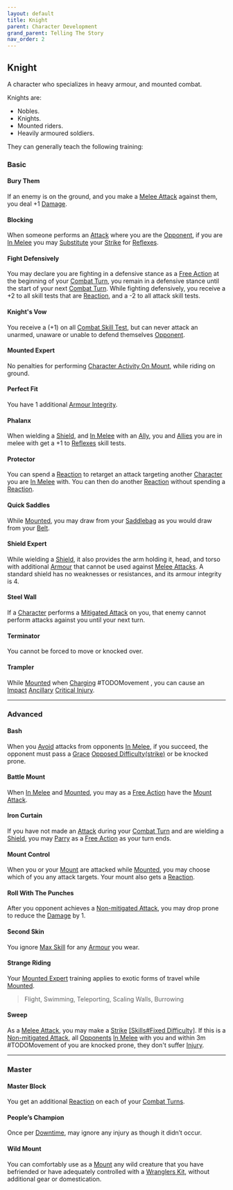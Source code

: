 ```yaml
---
layout: default
title: Knight
parent: Character Development
grand_parent: Telling The Story
nav_order: 2
---
```

## Knight
A character who specializes in heavy armour, and mounted combat.

Knights are: 
* Nobles.
* Knights.
* Mounted riders.
* Heavily armoured soldiers.

They can generally teach the following training:

### Basic

#### Bury Them
If an enemy is on the ground, and you make a [Melee Attack](Terminology#Melee%20Attack) against them, you deal +1 [Damage](Terminology#Damage).

#### Blocking
When someone performs an [Attack](Terminology#Attack) where you are the [Opponent](Terminology#Opponent), if you are [In Melee](Terminology#In%20Melee) you may [Substitute](Terminology#Substitute) your [Strike](Strength#Strike) for [Reflexes](Agility#Reflexes).

#### Fight Defensively
You may declare you are fighting in a defensive stance as a [Free Action](Terminology#Free%20Action) at the beginning of your [Combat Turn](Terminology#Combat%20Turn), you remain in a defensive stance until the start of your next [Combat Turn](Terminology#Combat%20Turn). While fighting defensively, you receive a +2 to all skill tests that are [Reaction](Terminology#Reaction), and a -2 to all attack skill tests.

#### Knight's Vow
You receive a (+1) on all [Combat Skill Test](Terminology#Combat%20Action), but can never attack an unarmed, unaware or unable to defend themselves [Opponent](Terminology#Opponent). 

#### Mounted Expert
No penalties for performing [Character Activity On Mount](Mounts#Character%20Activity%20On%20Mount), while riding on ground.

#### Perfect Fit
You have 1 additional [Armour Integrity](Armour#Armour%20Integrity).

#### Phalanx
When wielding a [Shield](Terminology#Shield), and [In Melee](Terminology#In%20Melee) with an [Ally](Terminology#Ally), you and [Allies](Terminology#Ally) you are in melee with get a +1 to [Reflexes](Agility#Reflexes) skill tests.

#### Protector
You can spend a [Reaction](Terminology#Reaction) to retarget an attack targeting another [Character](Terminology#Character) you are [In Melee](Terminology#In%20Melee) with. You can then do another [Reaction](Terminology#Reaction) without spending a [Reaction](Terminology#Reaction).

#### Quick Saddles
While [Mounted](Terminology#Mounted), you may draw from your [Saddlebag](Storage#Saddlebag) as you would draw from your [Belt](Storage#Belt).

#### Shield Expert
While wielding a [Shield](Terminology#Shield), it also provides the arm holding it, head, and torso with additional [Armour](Armour) that cannot be used against [Melee Attacks](Terminology#Melee%20Attack). A standard shield has no weaknesses or resistances, and its armour integrity is 4.

#### Steel Wall
If a [Character](Terminology#Character) performs a [Mitigated Attack](Terminology#Mitigated%20Attack) on you, that enemy cannot perform attacks against you until your next turn.

#### Terminator
You cannot be forced to move or knocked over.

#### Trampler
While [Mounted](Terminology#Mounted) when [Charging](Attack-Bonuses#Charging) #TODOMovement , you can cause an [Impact](Injury#Impact) [Ancillary](Injury#Ancillary) [Critical Injury](Injury#Critical%20Injury).


---

### Advanced

#### Bash
When you [Avoid](Reacting-To-Attacks#Avoid) attacks from opponents [In Melee](Terminology#In%20Melee), if you succeed, the opponent must pass a [Grace](Agility#Grace) [Opposed Difficulty(strike)](Skills#Opposed%20Difficulty) or be knocked prone.

#### Battle Mount
When [In Melee](Terminology#In%20Melee) and [Mounted](Terminology#Mounted), you may as a [Free Action](Terminology#Free%20Action) have the [Mount](Mounts) [Attack](Terminology#Attack).

#### Iron Curtain
If you have not made an [Attack](Terminology#Attack) during your [Combat Turn](Terminology#Combat%20Turn) and are wielding a [Shield](Terminology#Shield), you may [Parry](Special-Combat-Actions#Parry) as a [Free Action](Terminology#Free%20Action) as your turn ends.

#### Mount Control
When you or your [Mount](Mounts) are attacked while [Mounted](Terminology#Mounted), you may choose which of you any attack targets. Your mount also gets a [Reaction](Terminology#Reaction).

#### Roll With The Punches
After you opponent achieves a [Non-mitigated Attack](Terminology#Non-mitigated%20Attack), you may drop prone to reduce the [Damage](Terminology#Damage) by 1.

#### Second Skin
You ignore [Max Skill](Armour#Skill%20Penalty) for any [Armour](Armour) you wear.

#### Strange Riding
Your [Mounted Expert](#Mounted%20Expert) training applies to exotic forms of travel while [Mounted](Terminology#Mounted).

> Flight, Swimming, Teleporting, Scaling Walls, Burrowing

#### Sweep
As a [Melee Attack](Terminology#Melee%20Attack), you may make a [Strike](Strength#Strike) [[Skills#Fixed Difficulty]](0). If this is a [Non-mitigated Attack](Terminology#Non-mitigated%20Attack), all [Opponents](Terminology#Opponent) [In Melee](Terminology#In%20Melee) with you and within 3m #TODOMovement of you are knocked prone, they don't suffer [Injury](Injury).

---

### Master

#### Master Block
You get an additional [Reaction](Terminology#Reaction) on each of your [Combat Turns](Terminology#Combat%20Turn).

#### People’s Champion
Once per [Downtime](Telling-The-Story#Downtime), may ignore any injury as though it didn’t occur.

#### Wild Mount
You can comfortably use as a [Mount](Mounts) any wild creature that you have befriended or have adequately controlled with a [Wranglers Kit](Example-Gear#Wranglers%20Kit), without additional gear or domestication.
